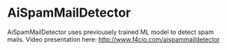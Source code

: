 # AiSpamMailDetector
AiSpamMailDetector uses previousely trained ML model to detect spam mails. Video presentation here: http://www.f4cio.com/aispammaildetector
